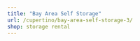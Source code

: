 ```yaml
---
title: "Bay Area Self Storage"
url: /cupertino/bay-area-self-storage-3/
shop: storage rental
---
```

